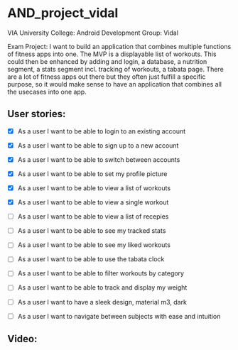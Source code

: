 # AND_project_vidal
VIA University College: Android Development Group: Vidal

Exam Project: 
I want to build an application that combines multiple functions of fitness apps into one. The MVP is a displayable list of workouts. This could then be enhanced by adding and login, a database, a nutrition segment, a stats segment incl. tracking of workouts, a tabata page.
There are a lot of fitness apps out there but they often just fulfill a specific purpose, so it would make sense to have an application that combines all the usecases into one app.

## User stories:
- [x] As a user I want to be able to login to an existing account 
- [x] As a user I want to be able to sign up to a new account
- [x] As a user I want to be able to switch between accounts
- [x] As a user I want to be able to set my profile picture
- [x] As a user I want to be able to view a list of workouts
- [x] As a user I want to be able to view a single workout
- [ ] As a user I want to be able to view a list of recepies
- [ ] As a user I want to be able to see my tracked stats
- [ ] As a user I want to be able to see my liked workouts
- [ ] As a user I want to be able to use the tabata clock
- [ ] As a user I want to be able to filter workouts by category
- [ ] As a user I want to be able to track and display my weight 
- [ ] As a user I want to have a sleek design, material m3, dark
- [ ] As a user I want to navigate between subjects with ease and intuition


## Video:

